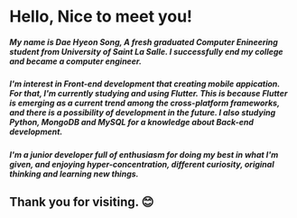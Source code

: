 # Hello, Nice to meet you!

##### My name is Dae Hyeon Song, A fresh graduated Computer Enineering student from University of Saint La Salle. I successfully end my college and became a computer engineer.

##### I'm interest in Front-end development that creating mobile appication. For that, I'm currently studying and using Flutter. This is because Flutter is emerging as a current trend among the cross-platform frameworks, and there is a possibility of development in the future. I also studying Python, MongoDB and MySQL for a knowledge about Back-end development.

##### I'm a junior developer full of enthusiasm for doing my best in what I'm given, and enjoying hyper-concentration, different curiosity, original thinking and learning new things.

## Thank you for visiting. 😊
